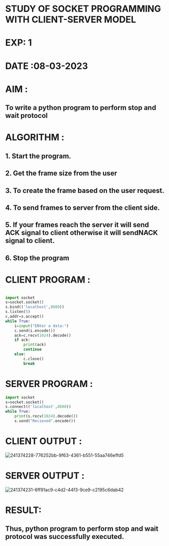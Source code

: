 # STUDY OF SOCKET PROGRAMMING WITH CLIENT-SERVER MODEL

# EXP: 1

# DATE :08-03-2023

# AIM :
## To write a python program to perform stop and wait protocol
# ALGORITHM :
## 1. Start the program.
## 2. Get the frame size from the user
## 3. To create the frame based on the user request.
## 4. To send frames to server from the client side.
## 5. If your frames reach the server it will send ACK signal to client otherwise it will sendNACK signal to client.
## 6. Stop the program

# CLIENT PROGRAM :
```PYTHON 3

import socket
s=socket.socket()
s.bind(('localhost',8080))
s.listen(5)
c,addr=s.accept()
while True:
	i=input("ENter a data:")
	c.send(i.encode())
	ack=c.recv(1024).decode()
	if ack:
		print(ack)
		continue
	else:
		c.close()
		break
```
# SERVER PROGRAM : 
```PYTHON 3
import socket
s=socket.socket()
s.connect(('localhost',8080))
while True:
	print(s.recv(1024).decode())
	s.send("Recieved".encode())
```

# CLIENT OUTPUT : 
![241374228-776252bb-9f63-4361-b551-55aa746effd5](https://github.com/BalaSathiesh/19CS406-EX-1/assets/128462891/15b9a67d-0252-41cd-b76c-3fdd6464a313)


# SERVER OUTPUT :
![241374231-6ff91ac9-c4d2-44f3-9ce9-c2195c6dab42](https://github.com/BalaSathiesh/19CS406-EX-1/assets/128462891/7c608dba-3453-4b47-bfda-be0ee0a1ddf3)




# RESULT:
## Thus, python program to perform stop and wait protocol was successfully executed.
